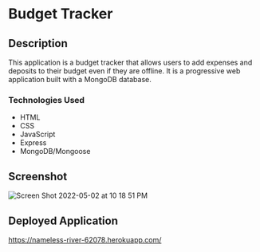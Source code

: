 # Budget Tracker

## Description
This application is a budget tracker that allows users to add expenses and deposits to their budget even if they are offline. It is a progressive web application built with a MongoDB database.

### Technologies Used
* HTML
* CSS
* JavaScript
* Express
* MongoDB/Mongoose

## Screenshot
![Screen Shot 2022-05-02 at 10 18 51 PM](https://user-images.githubusercontent.com/95373448/166404173-49b37f51-3616-46ae-9851-494ecbaf61d4.png)

## Deployed Application
https://nameless-river-62078.herokuapp.com/
